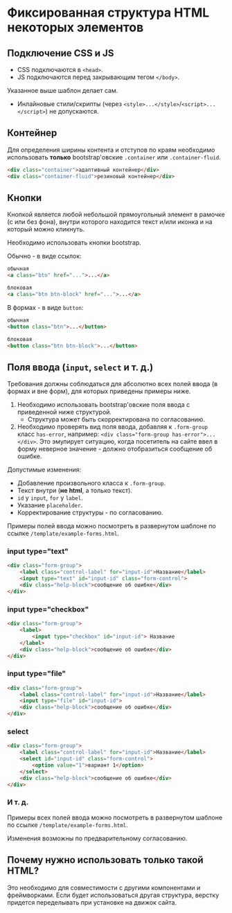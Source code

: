 # Фиксированная структура HTML некоторых элементов

## Подключение CSS и JS

 * CSS подключаются в `<head>`.
 * JS подключаются перед закрывающим тегом `</body>`.
 
Указанное выше шаблон делает сам.

 * Инлайновые стили/скрипты (через `<style>...</style>`/`<script>...</script>`) не допускаются.

## Контейнер

Для определения ширины контента и отступов по краям необходимо
 использовать **только** bootstrap'овские `.container` или `.container-fluid`.

```html
<div class="container">адаптивный контейнер</div>
<div class="container-fluid">резиновый контейнер</div>
```

## Кнопки

Кнопкой является любой небольшой прямоугольный элемент в рамочке (с или без фона), внутри которого находится текст и/или иконка
и на который можно кликнуть.

Необходимо использовать кнопки bootstrap.

Обычно - в виде ссылок:

```html
обычная
<a class="btn" href="...">...</a>

блоковая
<a class="btn btn-block" href="...">...</a>

```

В формах - в виде `button`:

```html
обычная
<button class="btn">...</button>

блоковая
<button class="btn btn-block">...</button>
```

## Поля ввода (`input`, `select` и т. д.)

Требования должны соблюдаться для абсолютно всех полей ввода (в формах и вне форм),
для которых приведены примеры ниже.

1. Необходимо использовать bootstrap'овские поля ввода с приведенной
 ниже структурой.
   * Структура может быть скорректирована по согласованию.
2. Необходимо проверять вид поля ввода, добавляя к `.form-group` класс
`has-error`, например: `<div class="form-group has-error">...</div>`. 
Это эмулирует ситуацию, когда посетитель на сайте ввел в форму 
 неверное значение - должно отобразиться сообщение об ошибке.

Допустимые изменения:

 * Добавление произвольного класса к `.form-group`.
 * Текст внутри (**не html**, а только текст).
 * `id` у `input`, `for` у `label`.
 * Указание `placeholder`. 
 * Корректирование структуры - по согласованию.

Примеры полей ввода можно посмотреть в развернутом шаблоне по ссылке `/template/example-forms.html`.

### input type="text"

```html
<div class="form-group">
    <label class="control-label" for="input-id">Название</label>
    <input type="text" id="input-id" class="form-control">
    <div class="help-block">сообщение об ошибке</div>
</div>
```

### input type="checkbox"

```html
<div class="form-group">
    <label>
        <input type="checkbox" id="input-id"> Название
    </label>
    <div class="help-block">сообщение об ошибке</div>
</div>
```

### input type="file"

```html
<div class="form-group">
    <label class="control-label" for="input-id">Название</label>
    <input type="file" id="input-id">
    <div class="help-block">сообщение об ошибке</div>
</div>
```

### select

```html
<div class="form-group">
    <label class="control-label" for="input-id">Название</label>
    <select id="input-id" class="form-control">
        <option value="1">вариант 1</option>
    </select>
    <div class="help-block">сообщение об ошибке</div>
</div>
```

### И т. д. 

Примеры всех полей ввода можно посмотреть в развернутом шаблоне по ссылке `/template/example-forms.html`.

Изменения возможны по предварительному согласованию.

## Почему нужно использовать только такой HTML?

Это необходимо для совместимости с другими компонентами и фреймворками. Если будет использоваться
другая структура, верстку придется переделывать при установке на движок сайта.